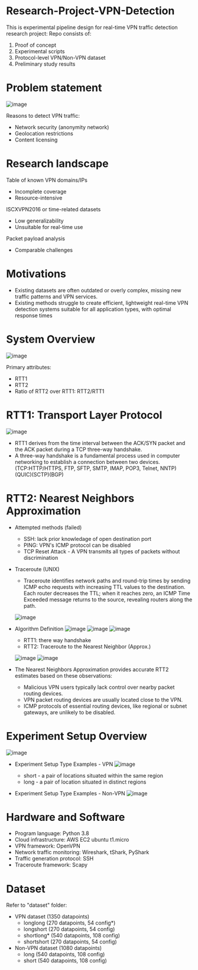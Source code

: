 # Research-Project-VPN-Detection
This is experimental pipeline design for real-time VPN traffic detection research project:
Repo consists of:
  1. Proof of concept
  2. Experimental scripts
  3. Protocol-level VPN/Non-VPN dataset 
  4. Preliminary study results

# Problem statement
![image](https://github.com/yuantian94/Research-Project-VPN-Detection/assets/13746207/5109ef96-d81e-4cc0-9b28-aa8d56c50e05)

Reasons to detect VPN traffic:
- Network security (anonymity network)
- Geolocation restrictions
- Content licensing

# Research landscape
Table of known VPN domains/IPs
- Incomplete coverage
- Resource-intensive

ISCXVPN2016 or time-related datasets
- Low generalizability
- Unsuitable for real-time use

Packet payload analysis
- Comparable challenges

# Motivations
- Existing datasets are often outdated or overly complex, missing new traffic patterns and VPN services.
- Existing methods struggle to create efficient, lightweight real-time VPN detection systems suitable for all application types, with optimal response times

# System Overview
![image](https://github.com/yuantian94/Research-Project-VPN-Detection/assets/13746207/a694302e-6cf9-4a8d-b2b6-532aae109eb6)

Primary attributes:
- RTT1
- RTT2
- Ratio of RTT2 over RTT1: RTT2/RTT1

# RTT1: Transport Layer Protocol
![image](https://github.com/yuantian94/Research-Project-VPN-Detection/assets/13746207/f2dacd8d-1395-4188-a548-be287d3a04c2)

- RTT1 derives from the time interval between the ACK/SYN packet and the ACK packet during a TCP three-way handshake.
- A three-way handshake is a fundamental process used in computer networking to establish a connection between two devices. (TCP:HTTP/HTTPS, FTP, SFTP, SMTP, IMAP, POP3, Telnet, NNTP)(QUIC)(SCTP)(BGP)

# RTT2: Nearest Neighbors Approximation
- Attempted methods (failed)
  - SSH: lack prior knowledage of open destination port
  - PING: VPN's ICMP protocol can be disabled
  - TCP Reset Attack - A VPN transmits all types of packets without discrimination
- Traceroute (UNIX)
  - Traceroute identifies network paths and round-trip times by sending ICMP echo requests with increasing TTL values to the destination. Each router decreases the TTL; when it reaches zero, an ICMP Time Exceeded message returns to the source, revealing routers along the path.

  ![image](https://github.com/yuantian94/Research-Project-VPN-Detection/assets/13746207/676fb916-fce8-45bf-8616-74c68096dad3)

- Algorithm Definition
  ![image](https://github.com/yuantian94/Research-Project-VPN-Detection/assets/13746207/0e395446-d346-4a9f-92cf-ca1eb1db12f8)
  ![image](https://github.com/yuantian94/Research-Project-VPN-Detection/assets/13746207/33bbbf3c-11fd-4a3e-a5d2-a5e0f09aa9a2)
  ![image](https://github.com/yuantian94/Research-Project-VPN-Detection/assets/13746207/e092b25a-5794-46a8-a4a0-cc3dbbc09ecc)

  - RTT1: there way handshake
  - RTT2: Traceroute to the Nearest Neighbor (Approx.)
  
  ![image](https://github.com/yuantian94/Research-Project-VPN-Detection/assets/13746207/38f32ebc-c159-45f0-9c55-79ee5ee19c92)
  ![image](https://github.com/yuantian94/Research-Project-VPN-Detection/assets/13746207/b4c08a15-b51f-4c3e-92d9-f7c334577e68)

- The Nearest Neighbors Approximation provides accurate RTT2 estimates based on these observations:
  - Malicious VPN users typically lack control over nearby packet routing devices.
  - VPN packet routing devices are usually located close to the VPN.
  - ICMP protocols of essential routing devices, like regional or subnet gateways, are unlikely to be disabled.

# Experiment Setup Overview
![image](https://github.com/yuantian94/Research-Project-VPN-Detection/assets/13746207/aaaf50c0-7d42-4edb-9216-47d1aa923014)

- Experiment Setup Type Examples - VPN
  ![image](https://github.com/yuantian94/Research-Project-VPN-Detection/assets/13746207/6f4daa71-6721-47fe-90b1-916b298a3eb5)
  - short - a pair of locations situated within the same region
  - long - a pair of location situated in distinct regions

- Experiment Setup Type Examples - Non-VPN
  ![image](https://github.com/yuantian94/Research-Project-VPN-Detection/assets/13746207/4d7a9026-3b51-4577-a824-c41f60b99463)

# Hardware and Software
- Program language: Python 3.8
- Cloud infrastructure: AWS EC2 ubuntu t1.micro
- VPN framework: OpenVPN
- Network traffic monitoring: Wireshark, tShark, PyShark
- Traffic generation protocol: SSH
- Traceroute framework: Scapy

# Dataset
Refer to "dataset" folder:
- VPN dataset (1350 datapoints)
  - longlong (270 datapoints, 54 config*)
  - longshort (270 datapoints, 54 config)
  - shortlong* (540 datapoints, 108 config)
  - shortshort (270 datapoints, 54 config)
- Non-VPN dataset (1080 datapoints)
  - long (540 datapoints, 108 config)
  - short (540 datapoints, 108 config)

  



